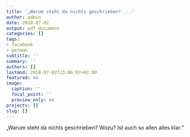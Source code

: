 ```yaml
---
title: '„Warum steht da nichts geschrieben? ...'
author: admin
date: 2018-07-02
output: pdf_document
categories: []
tags:
- facebook
- german
subtitle: ''
summary: ''
authors: []
lastmod: 2018-07-02T23:06:07+02:00
featured: no
image:
  caption: ''
  focal_point: ''
  preview_only: no
projects: []
slug: []
---
```

„Warum steht da nichts geschrieben? Wozu? Ist auch so allen alles klar.“

